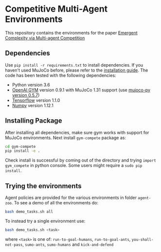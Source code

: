 # Competitive Multi-Agent Environments

This repository contains the environments for the paper [Emergent Complexity via Multi-agent Competition](https://arxiv.org/abs/1710.03748)

## Dependencies
Use `pip install -r requirements.txt` to install dependencies. If you haven't used MuJoCo before, please refer to the [installation guide](https://github.com/openai/mujoco-py).
The code has been tested with the following dependencies:
* Python version 3.6
* [OpenAI GYM](https://github.com/openai/gym) version 0.9.1 with MuJoCo 1.31 support (use [mujoco-py version 0.5.7](https://github.com/openai/mujoco-py/tree/0.5))
* [Tensorflow](https://www.tensorflow.org/versions/r1.1/install/) version 1.1.0
* [Numpy](https://scipy.org/install.html) version 1.12.1

## Installing Package
After installing all dependencies, make sure gym works with support for MuJoCo environments.
Next install `gym-compete` package as:
```bash
cd gym-compete
pip install -e .
```
Check install is successful by coming out of the directory and trying `import gym_compete` in python console. Some users might require a `sudo pip install`.

## Trying the environments
Agent policies are provided for the various environments in folder `agent-zoo`. To see a demo of all the environments do:
```bash
bash demo_tasks.sh all
```
To instead try a single environment use:
```bash
bash demo_tasks.sh <task>
```
where `<task>` is one of: `run-to-goal-humans`, `run-to-goal-ants`, `you-shall-not-pass`, `sumo-ants`, `sumo-humans` and `kick-and-defend`
